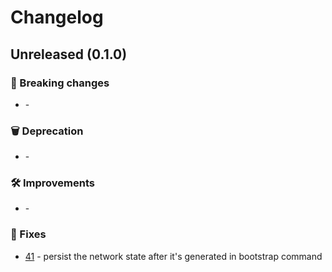 # Changelog

## Unreleased (0.1.0)

### 🚨 Breaking changes
- [](https://github.com/vegaprotocol/vegacapsule/issues/xxxx) -

### 🗑️ Deprecation
- [](https://github.com/vegaprotocol/vegacapsule/issues/xxxx) -

### 🛠 Improvements
- [](https://github.com/vegaprotocol/vegacapsule/issues/xxxx) -

### 🐛 Fixes
- [41](https://github.com/vegaprotocol/vegacapsule/pull/41) - persist the network state after it's generated in bootstrap command